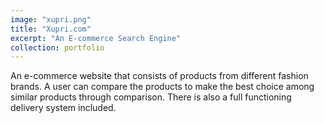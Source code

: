 ```yaml
---
image: "xupri.png"
title: "Xupri.com"
excerpt: "An E-commerce Search Engine"
collection: portfolio
---
```


An e-commerce website that consists of products from different fashion brands. A user can compare the products to make the best choice among similar products through comparison. There is also a full functioning delivery system included.